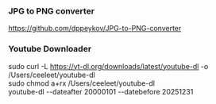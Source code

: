 ### JPG to PNG converter
https://github.com/dppeykov/JPG-to-PNG-converter

### Youtube Downloader
sudo curl -L https://yt-dl.org/downloads/latest/youtube-dl -o /Users/ceeleet/youtube-dl  
sudo chmod a+rx /Users/ceeleet/youtube-dl  
youtube-dl --dateafter 20000101 --datebefore 20251231  
